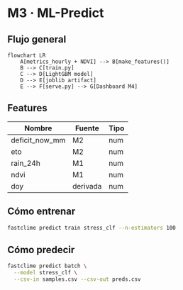 # M3 · ML-Predict

## Flujo general
```mermaid
flowchart LR
    A[metrics_hourly + NDVI] --> B[make_features()]
    B --> C[train.py]
    C --> D[LightGBM model]
    D --> E[joblib artifact]
    E --> F[serve.py] --> G[Dashboard M4]
```

## Features

| Nombre           | Fuente   | Tipo |
| ---------------- | -------- | ---- |
| deficit\_now\_mm | M2       | num  |
| eto              | M2       | num  |
| rain\_24h        | M1       | num  |
| ndvi             | M1       | num  |
| doy              | derivada | num  |

## Cómo entrenar

```bash
fastclime predict train stress_clf --n-estimators 100
```

## Cómo predecir

```bash
fastclime predict batch \
  --model stress_clf \
  --csv-in samples.csv --csv-out preds.csv
```
